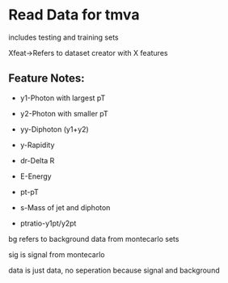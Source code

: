 # Read Data for tmva 

includes testing and training sets

Xfeat->Refers to dataset creator with X features 

  
## Feature Notes: 
* y1-Photon with largest pT
* y2-Photon with smaller pT 
* yy-Diphoton (y1+y2)

* y-Rapidity 
* dr-Delta R 
* E-Energy 
* pt-pT

* s-Mass of jet and diphoton 
* ptratio-y1pt/y2pt


bg refers to background data from montecarlo sets
 
sig is signal from montecarlo 

data is just data, no seperation because signal and background 



